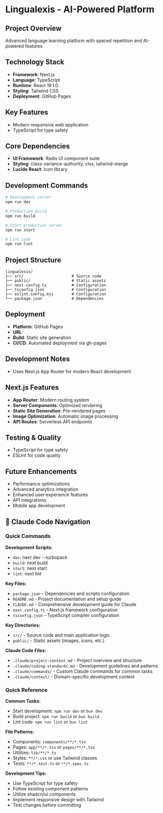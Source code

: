 # Lingualexis - AI-Powered Platform

## Project Overview
Advanced language learning platform with spaced repetition and AI-powered features

## Technology Stack
- **Framework**: Next.js
- **Language**: TypeScript
- **Runtime**: React 19.1.0
- **Styling**: Tailwind CSS
- **Deployment**: GitHub Pages

## Key Features
- Modern responsive web application
- TypeScript for type safety

## Core Dependencies
- **UI Framework**: Radix UI component suite
- **Styling**: class-variance-authority, clsx, tailwind-merge
- **Lucide React**: Icon library

## Development Commands
```bash
# Development server
npm run dev

# Production build
npm run build

# Start production server
npm run start

# Lint code
npm run lint

```

## Project Structure
```
lingualexis/
├── src/                     # Source code
├── public/                  # Static assets
├── next.config.ts           # Configuration
├── tsconfig.json            # Configuration
├── eslint.config.mjs        # Configuration
└── package.json             # Dependencies
```

## Deployment
- **Platform**: GitHub Pages
- **URL**: 
- **Build**: Static site generation
- **CI/CD**: Automated deployment via gh-pages

## Development Notes
- Uses Next.js App Router for modern React development

## Next.js Features
- **App Router**: Modern routing system
- **Server Components**: Optimized rendering
- **Static Site Generation**: Pre-rendered pages
- **Image Optimization**: Automatic image processing
- **API Routes**: Serverless API endpoints

## Testing & Quality
- TypeScript for type safety
- ESLint for code quality

## Future Enhancements
- Performance optimizations
- Advanced analytics integration
- Enhanced user experience features
- API integrations
- Mobile app development



## 🧭 Claude Code Navigation

### Quick Commands
**Development Scripts:**
- `dev`: next dev --turbopack
- `build`: next build
- `start`: next start
- `lint`: next lint

**Key Files:**
- `package.json` - Dependencies and scripts configuration
- `README.md` - Project documentation and setup guide
- `CLAUDE.md` - Comprehensive development guide for Claude
- `next.config.ts` - Next.js framework configuration
- `tsconfig.json` - TypeScript compiler configuration

**Key Directories:**
- `src/` - Source code and main application logic
- `public/` - Static assets (images, icons, etc.)

**Claude Code Files:**
- `.claude/project-context.md` - Project overview and structure
- `.claude/coding-standards.md` - Development guidelines and patterns
- `.claude/commands/` - Custom Claude commands for common tasks
- `.claude/context/` - Domain-specific development context


### Quick Reference

**Common Tasks:**
- Start development: `npm run dev` or `bun dev`
- Build project: `npm run build` or `bun build`
- Lint code: `npm run lint` or `bun lint`

**File Patterns:**
- Components: `components/**/*.tsx`
- Pages: `app/**/*.tsx` or `pages/**/*.tsx`
- Utilities: `lib/**/*.ts`
- Styles: `**/*.css` or use Tailwind classes
- Tests: `**/*.test.ts` or `**/*.spec.ts`

**Development Tips:**
- Use TypeScript for type safety
- Follow existing component patterns
- Utilize shadcn/ui components
- Implement responsive design with Tailwind
- Test changes before committing


